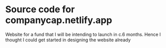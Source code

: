 # Source code for companycap.netlify.app

Website for a fund that I will be intending to launch in c.6 months. Hence I thought I could get started in designing the website already